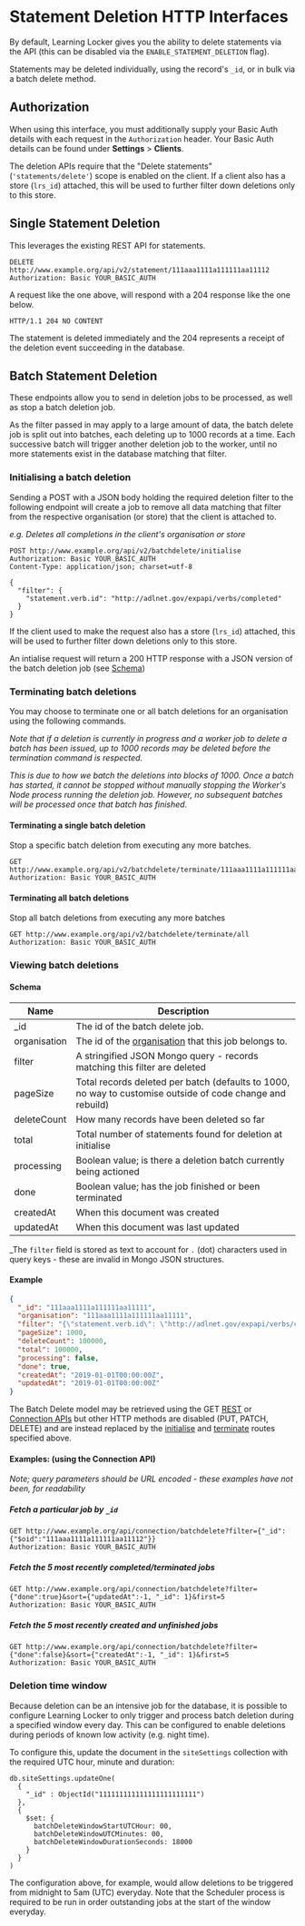 # Statement Deletion HTTP Interfaces

By default, Learning Locker gives you the ability to delete statements via the API (this can be disabled via the `ENABLE_STATEMENT_DELETION` flag). 

Statements may be deleted individually, using the record's `_id`, or in bulk via a batch delete method.

## Authorization

When using this interface, you must additionally supply your Basic Auth details with each request in the `Authorization` header. Your Basic Auth details can be found under **Settings** > **Clients**. 

The deletion APIs require that the "Delete statements" (`'statements/delete'`) scope is enabled on the client. If a client also has a store (`lrs_id`) attached, this will be used to further filter down deletions only to this store.


## Single Statement Deletion

This leverages the existing REST API for statements.

```
DELETE http://www.example.org/api/v2/statement/111aaa1111a111111aa11112
Authorization: Basic YOUR_BASIC_AUTH
```

A request like the one above, will respond with a 204 response like the one below.

```
HTTP/1.1 204 NO CONTENT
```

The statement is deleted immediately and the 204 represents a receipt of the deletion event succeeding in the database.

## Batch Statement Deletion

These endpoints allow you to send in deletion jobs to be processed, as well as stop a batch deletion job. 

As the filter passed in may apply to a large amount of data, the batch delete job is split out into batches, each deleting up to 1000 records at a time. Each successive batch will trigger another deletion job to the worker, until no more statements exist in the database matching that filter.

### Initialising a batch deletion

Sending a POST with a JSON body holding the required deletion filter to the following endpoint will create a job to remove all data matching that filter from the respective organisation (or store) that the client is attached to.

_e.g. Deletes all completions in the client's organisation or store_

```
POST http://www.example.org/api/v2/batchdelete/initialise
Authorization: Basic YOUR_BASIC_AUTH
Content-Type: application/json; charset=utf-8

{
  "filter": {
    "statement.verb.id": "http://adlnet.gov/expapi/verbs/completed"
  }
}
```

If the client used to make the request also has a store (`lrs_id`) attached, this will be used to further filter down deletions only to this store.

An intialise request will return a 200 HTTP response with a JSON version of the batch deletion job (see [Schema](#schema))

### Terminating batch deletions

You may choose to terminate one or all batch deletions for an organisation using the following commands.

_Note that if a deletion is currently in progress and a worker job to delete a batch has been issued, up to 1000 records may be deleted before the termination command is respected._

_This is due to how we batch the deletions into blocks of 1000. Once a batch has started, it cannot be stopped without manually stopping the Worker's Node process running the deletion job. However, no subsequent batches will be processed once that batch has finished._

#### Terminating a single batch deletion

Stop a specific batch deletion from executing any more batches.

```
GET http://www.example.org/api/v2/batchdelete/terminate/111aaa1111a111111aa11112
Authorization: Basic YOUR_BASIC_AUTH
```

#### Terminating all batch deletions

Stop all batch deletions from executing any more batches

```
GET http://www.example.org/api/v2/batchdelete/terminate/all
Authorization: Basic YOUR_BASIC_AUTH
```

### Viewing batch deletions

#### Schema

Name | Description 
--- | ---
_id | The id of the batch delete job.
organisation | The id of the [organisation](../http-organisations#schema) that this job belongs to.
filter | A stringified JSON Mongo query - records matching this filter are deleted
pageSize | Total records deleted per batch (defaults to 1000, no way to customise outside of code change and rebuild)
deleteCount | How many records have been deleted so far
total | Total number of statements found for deletion at initialise
processing | Boolean value; is there a deletion batch currently being actioned
done | Boolean value; has the job finished or been terminated
createdAt | When this document was created
updatedAt | When this document was last updated

_The `filter` field is stored as text to account for `.` (dot) characters used in query keys - these are invalid in Mongo JSON structures. 


#### Example

```json
{
  "_id": "111aaa1111a111111aa11111",
  "organisation": "111aaa1111a111111aa11111",
  "filter": "{\"statement.verb.id\": \"http://adlnet.gov/expapi/verbs/completed\"}",
  "pageSize": 1000,
  "deleteCount": 100000,
  "total": 100000,
  "processing": false,
  "done": true,
  "createdAt": "2019-01-01T00:00:00Z",
  "updatedAt": "2019-01-01T00:00:00Z"
}
```

The Batch Delete model may be retrieved using the GET [REST](../http-rest) or [Connection APIs](../http-connection) but other HTTP methods are disabled (PUT, PATCH, DELETE) and are instead replaced by the [initialise](#initialising-a-batch-deletion) and [terminate](#terminating-batch-deletions) routes specified above.

#### Examples: (using the Connection API)

_Note; query parameters should be URL encoded - these examples have not been, for readability_

##### Fetch a particular job by `_id`

```
GET http://www.example.org/api/connection/batchdelete?filter={"_id":{"$oid":"111aaa1111a111111aa11112"}}
Authorization: Basic YOUR_BASIC_AUTH
```

##### Fetch the 5 most recently completed/terminated jobs
```
GET http://www.example.org/api/connection/batchdelete?filter={"done":true}&sort={"updatedAt":-1, "_id": 1}&first=5
Authorization: Basic YOUR_BASIC_AUTH
```

##### Fetch the 5 most recently created and unfinished jobs 
```
GET http://www.example.org/api/connection/batchdelete?filter={"done":false}&sort={"createdAt":-1, "_id": 1}&first=5
Authorization: Basic YOUR_BASIC_AUTH
```



### Deletion time window
Because deletion can be an intensive job for the database, it is possible to configure Learning Locker to only trigger and process batch deletion during a specified window every day. This can be configured to enable deletions during periods of known low activity (e.g. night time).

To configure this, update the document in the `siteSettings` collection with the required UTC hour, minute and duration:

```mongo
db.siteSettings.updateOne(
  {
    "_id" : ObjectId("111111111111111111111111")
  },
  {
    $set: {
      batchDeleteWindowStartUTCHour: 00,
      batchDeleteWindowUTCMinutes: 00,
      batchDeleteWindowDurationSeconds: 18000
    }
  }
)
```

The configuration above, for example, would allow deletions to be triggered from midnight to 5am (UTC) everyday. Note that the Scheduler process is required to be run in order outstanding jobs at the start of the window everyday.
